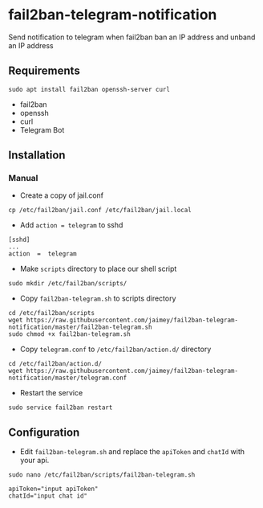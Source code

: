 # fail2ban-telegram-notification
Send notification to telegram when fail2ban ban an IP address and unband an IP address

## Requirements
`sudo apt install fail2ban openssh-server curl`
- fail2ban
- openssh
- curl
- Telegram Bot

## Installation



### Manual
- Create a copy of jail.conf 

```
cp /etc/fail2ban/jail.conf /etc/fail2ban/jail.local
```
 
 - Add `action = telegram` to sshd
```
[sshd]  
...
action  =  telegram 
```
   
 - Make `scripts` directory to place our shell script  
```
sudo mkdir /etc/fail2ban/scripts/
```  
 -  Copy `fail2ban-telegram.sh` to scripts directory

```
cd /etc/fail2ban/scripts
wget https://raw.githubusercontent.com/jaimey/fail2ban-telegram-notification/master/fail2ban-telegram.sh
sudo chmod +x fail2ban-telegram.sh
```
 - Copy `telegram.conf` to `/etc/fail2ban/action.d/` directory  
```
cd /etc/fail2ban/action.d/
wget https://raw.githubusercontent.com/jaimey/fail2ban-telegram-notification/master/telegram.conf
```

- Restart the service  
```
sudo service fail2ban restart
```
 ## Configuration
 - Edit `fail2ban-telegram.sh` and replace the `apiToken` and `chatId` with your api. 
```
sudo nano /etc/fail2ban/scripts/fail2ban-telegram.sh
```
```
apiToken="input apiToken"
chatId="input chat id"
```
